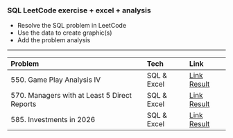 ### SQL LeetCode exercise + excel + analysis

- Resolve the SQL problem in LeetCode
- Use the data to create graphic(s)
- Add the problem analysis

<hr>

| Problem                                      | Tech        | Link                                                                                                                                |
| :------------------------------------------- | :---------- | :---------------------------------------------------------------------------------------------------------------------------------- | 
| 550. Game Play Analysis IV                   | SQL & Excel | [Link Result](https://github.com/pittyh6/1_sql_excel_leetcode/tree/main/550.%20Game%20Play%20Analysis%20IV)                         |
| 570. Managers with at Least 5 Direct Reports | SQL & Excel | [Link Result](https://github.com/pittyh6/1_sql_excel_leetcode/tree/main/570.%20Managers%20with%20at%20Least%205%20Direct%20Reports) |
| 585. Investments in 2026                     | SQL & Excel | [Link Result](https://github.com/pittyh6/1_sql_excel_leetcode/tree/main/585.%20Investments%20in%202016)                             |
